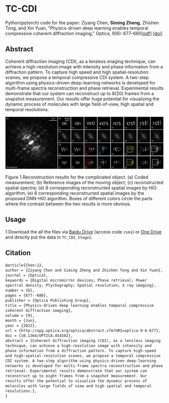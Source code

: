 # TC-CDI
Python(pytorch) code for the paper: Ziyang Chen, **Siming Zheng**, Zhishen Tong, and Xin Yuan, "Physics-driven deep learning enables temporal compressive coherent diffraction imaging," Optica, 9(6): 677–680[[pdf]](https://opg.optica.org/optica/viewmedia.cfm?uri=optica-9-6-677&seq=0) [[doi]](https://opg.optica.org/optica/viewmedia.cfm?uri=optica-9-6-677&seq=0)

## Abstract
Coherent diffraction imaging (CDI), as a lensless imaging technique, can achieve a high-resolution image with intensity and phase information from a diffraction pattern. To capture high speed and high spatial-resolution scenes, we propose a temporal compressive CDI system. A two-step algorithm using physics-driven deep-learning networks is developed for multi-frame spectra reconstruction and phase retrieval. Experimental results demonstrate that our system can reconstruct up to 8(20) frames from a snapshot measurement. Our results offer huge potential for visualizing the dynamic process of molecules with large field-of-view, high spatial and temporal resolutions.

<p align="left">
<img src="https://github.com/zsm1211/TC-CDI/blob/main/TC_CDI_result.png?height="600" width="1000"raw=true">
</p>

Figure 1.Reconstruction results for the complicated object. (a) Coded measurement; (b) Reference images of the moving object; (c) reconstructed spatial spectra; (d) 8 corresponding reconstructed spatial images by HIO algorithm; (e) 8 corresponding reconstructed spatial images by the proposed DNN-HIO algorithm. Boxes of different colors circle the parts where the contrast between the two results is more obvious.

## Usage

1.Download the all the files via [Baidu Drive](https://pan.baidu.com/s/1_vzOj8CFbyLGHY7tEYt5YA) (access code `zsms`) or [One Drive](https://westlakeu-my.sharepoint.com/:f:/g/personal/xylab_westlake_edu_cn/EijpeAUWWShHqipaqwfR084BS40MS_edJ7GwNJs0ks2TEg?e=wmEZ8b) and directly put the data in `TC_CDI_Stage1`.

## Citation
```
@article{Chen:22,
author = {Ziyang Chen and Siming Zheng and Zhishen Tong and Xin Yuan},
journal = {Optica},
keywords = {Digital micromirror devices; Phase retrieval; Power spectral density; Ptychography; Spatial resolution; X ray imaging},
number = {6},
pages = {677--680},
publisher = {Optica Publishing Group},
title = {Physics-driven deep learning enables temporal compressive coherent diffraction imaging},
volume = {9},
month = {Jun},
year = {2022},
url = {http://opg.optica.org/optica/abstract.cfm?URI=optica-9-6-677},
doi = {10.1364/OPTICA.454582},
abstract = {Coherent diffraction imaging (CDI), as a lensless imaging technique, can achieve a high-resolution image with intensity and phase information from a diffraction pattern. To capture high-speed and high-spatial-resolution scenes, we propose a temporal compressive CDI system. A two-step algorithm using physics-driven deep-learning networks is developed for multi-frame spectra reconstruction and phase retrieval. Experimental results demonstrate that our system can reconstruct up to eight frames from a snapshot measurement. Our results offer the potential to visualize the dynamic process of molecules with large fields of view and high spatial and temporal resolutions.},
}
```

